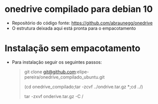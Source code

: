 # onedrive compilado para debian 10
  - Repositório do código fonte: https://github.com/abraunegg/onedrive
  - O estrutura deixada aqui está pronta para o empacotamento
# Instalação sem empacotamento
  - Para instalação seguir os seguintes passos:
  
    >git clone git@github.com:elipe-pereira/onedrive_compilado_ubuntu.git
    > 
    >(cd onedrive_compilado;tar -zcvf ../ondrive.tar.gz *;cd ../)
    >
    >tar -zxvf onderive.tar.gz -C /
